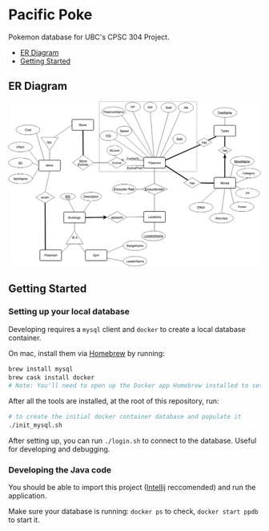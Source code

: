 # Pacific Poke

Pokemon database for UBC's CPSC 304 Project.

- [ER Diagram](#er-diagram)
- [Getting Started](#getting-started)

## ER Diagram

![ER Diagram](/er-diagram.png "ER Diagram")

## Getting Started

### Setting up your local database
Developing requires a `mysql` client and `docker` to create a local database container.

On mac, install them via [Homebrew](https://brew.sh/) by running:

```sh
brew install mysql
brew cask install docker
# Note: You'll need to open up the Docker app Homebrew installed to set it up
```

After all the tools are installed, at the root of this repository, run:
```sh
# to create the initial docker container database and populate it
./init_mysql.sh
```

After setting up, you can run `./login.sh` to connect to the database. Useful for developing and debugging.

### Developing the Java code
You should be able to import this project ([Intellij](https://www.jetbrains.com/idea/) reccomended) and run the application.

Make sure your database is running: `docker ps` to check, `docker start ppdb` to start it.